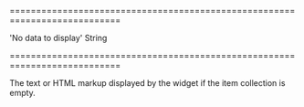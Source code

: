 ===========================================================================
<!--default-->'No data to display'<!--/default-->
<!--type-->String<!--/type-->
===========================================================================

<!--shortDescription-->
The text or HTML markup displayed by the widget if the item collection is empty.
<!--/shortDescription-->

<!--fullDescription-->

<!--/fullDescription-->